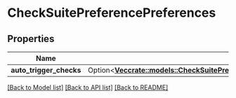 # CheckSuitePreferencePreferences

## Properties

Name | Type | Description | Notes
------------ | ------------- | ------------- | -------------
**auto_trigger_checks** | Option<[**Vec<crate::models::CheckSuitePreferencePreferencesAutoTriggerChecksInner>**](check_suite_preference_preferences_auto_trigger_checks_inner.md)> |  | [optional]

[[Back to Model list]](../README.md#documentation-for-models) [[Back to API list]](../README.md#documentation-for-api-endpoints) [[Back to README]](../README.md)


